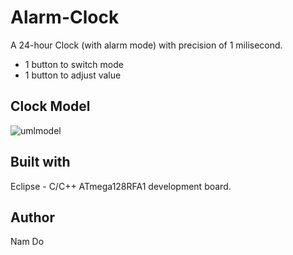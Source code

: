 # Alarm-Clock
A 24-hour Clock (with alarm mode) with precision of 1 milisecond.
- 1 button to switch mode
- 1 button to adjust value
 
## Clock Model
![umlmodel](https://user-images.githubusercontent.com/15823161/52278875-659a9080-2958-11e9-9cb2-b0d874c14f61.png)

## Built with
Eclipse - C/C++
ATmega128RFA1 development board.

## Author
Nam Do
